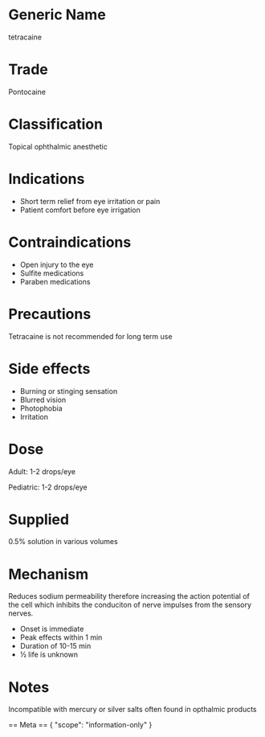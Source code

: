 # Generic Name

tetracaine

# Trade

Pontocaine

# Classification

Topical ophthalmic anesthetic

# Indications

- Short term relief from eye irritation or pain
- Patient comfort before eye irrigation

# Contraindications

- Open injury to the eye
- Sulfite medications
- Paraben medications

# Precautions

Tetracaine is not recommended for long term use

# Side effects

- Burning or stinging sensation
- Blurred vision
- Photophobia
- Irritation

# Dose

Adult: 1-2 drops/eye

Pediatric: 1-2 drops/eye

# Supplied

0.5% solution in various volumes

# Mechanism

Reduces sodium permeability therefore increasing the action potential of the cell which inhibits the conduciton of nerve impulses from the sensory nerves.

- Onset is immediate
- Peak effects within 1 min
- Duration of 10-15 min
- ½ life is unknown

# Notes

Incompatible with mercury or silver salts often found in opthalmic products

== Meta ==
{
"scope": "information-only"
}
